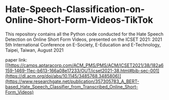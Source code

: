 # Hate-Speech-Classification-on-Online-Short-Form-Videos-TikTok

This repository contains all the Python code conducted for the Hate Speech Detection on 
Online Short Form Videos, presented on the ICSET 2021: 2021 5th International Conference on E-Society, E-Education and E-Technology, Taipei, Taiwan, August 2021

paper link: [[https://camps.aptaracorp.com/ACM_PMS/PMS/ACM/ICSET2021/38/182a6159-1469-11ec-b613-166a08e17233/OUT/icset2021-38.html#bib-sec-001](https://dl.acm.org/doi/abs/10.1145/3485768.3485806)](https://www.researchgate.net/publication/357305783_A_BERT-based_Hate_Speech_Classifier_from_Transcribed_Online_Short-Form_Videos)
